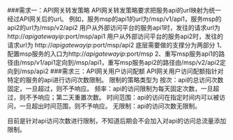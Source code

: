 ###需求一：API网关转发策略
API网关转发策略要求把服务api的url映射为统一经过API网关后的url。
例如，服务msp的api1的url为/msp/v1/api1，服务msp的api2的url为/msp/v2/api2
用户从外部访问平台的服务api1时，发往的请求url为
http://$apigatewayip:$port/msp/api1
用户从外部访问平台的服务api2时，发往的请求url为
http://$apigatewayip:$port/msp/api2
底层需要做的支撑分为两部分
1、配置msp服务的入口为http://$apigatewayip:$port/msp
2、重写msp服务api1的路径由/msp/v1/api1定向到/msp/api1，重写msp服务api2的路径由/msp/v2/api2定向到/msp/api2
###需求三：API网关用户访问配额
API网关用户访问配额指针对特定的服务的api进行访问次数限制。
限制的策略类型为
按次：api的总访问次数固定，一旦超过，则不予响应。
频率：api的访问限制为每天固定次数，一旦超过，则不予响应；第二天重置次数。
时间范围：api的访问在指定时间内可以被访问，一旦超出时间范围，则不予响应。
无限制：api的访问次数无限制。

目前是针对api访问次数进行限制，不知道后期会不会加入对api的访问总流量添加限制。
